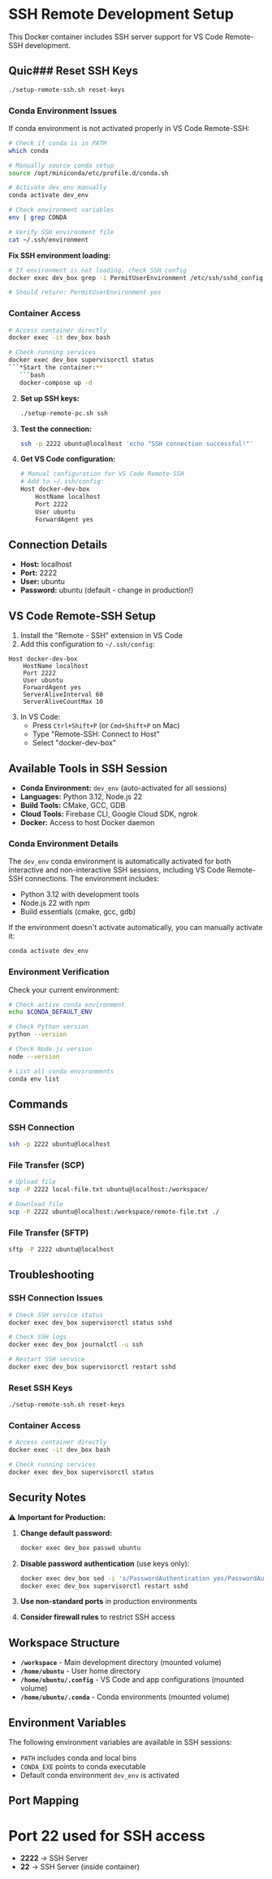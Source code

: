 # SSH Remote Development Setup

This Docker container includes SSH server support for VS Code Remote-SSH development.

## Quic### Reset SSH Keys
```bash
./setup-remote-ssh.sh reset-keys
```

### Conda Environment Issues

If conda environment is not activated properly in VS Code Remote-SSH:

```bash
# Check if conda is in PATH
which conda

# Manually source conda setup
source /opt/miniconda/etc/profile.d/conda.sh

# Activate dev_env manually
conda activate dev_env

# Check environment variables
env | grep CONDA

# Verify SSH environment file
cat ~/.ssh/environment
```

**Fix SSH environment loading:**
```bash
# If environment is not loading, check SSH config
docker exec dev_box grep -i PermitUserEnvironment /etc/ssh/sshd_config

# Should return: PermitUserEnvironment yes
```

### Container Access
```bash
# Access container directly
docker exec -it dev_box bash

# Check running services
docker exec dev_box supervisorctl status
```*Start the container:**
   ```bash
   docker-compose up -d
   ```

2. **Set up SSH keys:**
   ```bash
   ./setup-remote-pc.sh ssh
   ```

3. **Test the connection:**
   ```bash
   ssh -p 2222 ubuntu@localhost 'echo "SSH connection successful!"'
   ```

4. **Get VS Code configuration:**
   ```bash
   # Manual configuration for VS Code Remote-SSH
   # Add to ~/.ssh/config:
   Host docker-dev-box
       HostName localhost
       Port 2222
       User ubuntu
       ForwardAgent yes
   ```

## Connection Details

- **Host:** localhost
- **Port:** 2222
- **User:** ubuntu
- **Password:** ubuntu (default - change in production!)

## VS Code Remote-SSH Setup

1. Install the "Remote - SSH" extension in VS Code
2. Add this configuration to `~/.ssh/config`:

```
Host docker-dev-box
    HostName localhost
    Port 2222
    User ubuntu
    ForwardAgent yes
    ServerAliveInterval 60
    ServerAliveCountMax 10
```

3. In VS Code:
   - Press `Ctrl+Shift+P` (or `Cmd+Shift+P` on Mac)
   - Type "Remote-SSH: Connect to Host"
   - Select "docker-dev-box"

## Available Tools in SSH Session

- **Conda Environment:** `dev_env` (auto-activated for all sessions)
- **Languages:** Python 3.12, Node.js 22
- **Build Tools:** CMake, GCC, GDB
- **Cloud Tools:** Firebase CLI, Google Cloud SDK, ngrok
- **Docker:** Access to host Docker daemon

### Conda Environment Details

The `dev_env` conda environment is automatically activated for both interactive and non-interactive SSH sessions, including VS Code Remote-SSH connections. The environment includes:

- Python 3.12 with development tools
- Node.js 22 with npm
- Build essentials (cmake, gcc, gdb)

If the environment doesn't activate automatically, you can manually activate it:
```bash
conda activate dev_env
```

### Environment Verification

Check your current environment:
```bash
# Check active conda environment
echo $CONDA_DEFAULT_ENV

# Check Python version
python --version

# Check Node.js version
node --version

# List all conda environments
conda env list
```

## Commands

### SSH Connection
```bash
ssh -p 2222 ubuntu@localhost
```

### File Transfer (SCP)
```bash
# Upload file
scp -P 2222 local-file.txt ubuntu@localhost:/workspace/

# Download file
scp -P 2222 ubuntu@localhost:/workspace/remote-file.txt ./
```

### File Transfer (SFTP)
```bash
sftp -P 2222 ubuntu@localhost
```

## Troubleshooting

### SSH Connection Issues
```bash
# Check SSH service status
docker exec dev_box supervisorctl status sshd

# Check SSH logs
docker exec dev_box journalctl -u ssh

# Restart SSH service
docker exec dev_box supervisorctl restart sshd
```

### Reset SSH Keys
```bash
./setup-remote-ssh.sh reset-keys
```

### Container Access
```bash
# Access container directly
docker exec -it dev_box bash

# Check running services
docker exec dev_box supervisorctl status
```

## Security Notes

⚠️ **Important for Production:**

1. **Change default password:**
   ```bash
   docker exec dev_box passwd ubuntu
   ```

2. **Disable password authentication** (use keys only):
   ```bash
   docker exec dev_box sed -i 's/PasswordAuthentication yes/PasswordAuthentication no/' /etc/ssh/sshd_config
   docker exec dev_box supervisorctl restart sshd
   ```

3. **Use non-standard ports** in production environments

4. **Consider firewall rules** to restrict SSH access

## Workspace Structure

- **`/workspace`** - Main development directory (mounted volume)
- **`/home/ubuntu`** - User home directory
- **`/home/ubuntu/.config`** - VS Code and app configurations (mounted volume)
- **`/home/ubuntu/.conda`** - Conda environments (mounted volume)

## Environment Variables

The following environment variables are available in SSH sessions:

- `PATH` includes conda and local bins
- `CONDA_EXE` points to conda executable
- Default conda environment `dev_env` is activated

## Port Mapping

# Port 22 used for SSH access
- **2222** → SSH Server
- **22** → SSH Server (inside container)
